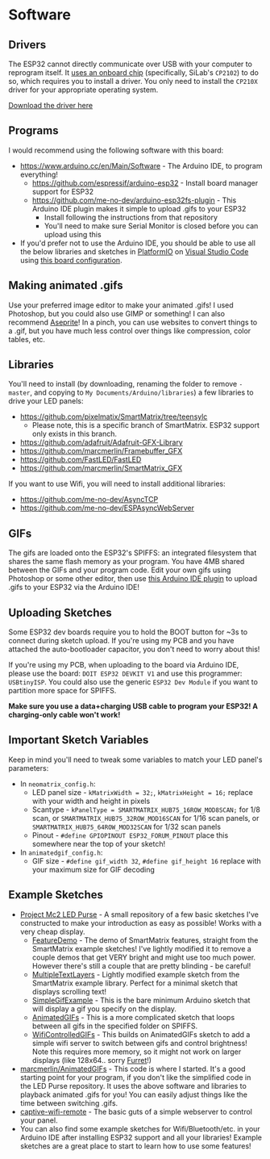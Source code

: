 # Software

## Drivers
The ESP32 cannot directly communicate over USB with your computer to reprogram itself. It [uses an onboard chip](https://docs.espressif.com/projects/esp-idf/en/latest/get-started/establish-serial-connection.html) (specifically, SiLab's `CP2102`) to do so, which requires you to install a driver. You only need to install the `CP210X` driver for your appropriate operating system.

[Download the driver here](https://www.silabs.com/products/development-tools/software/usb-to-uart-bridge-vcp-drivers)

## Programs
I would recommend using the following software with this board:
* https://www.arduino.cc/en/Main/Software - The Arduino IDE, to program everything!
  * https://github.com/espressif/arduino-esp32 - Install board manager support for ESP32
  * https://github.com/me-no-dev/arduino-esp32fs-plugin - This Arduino IDE plugin makes it simple to upload .gifs to your ESP32
    * Install following the instructions from that repository
    * You'll need to make sure Serial Monitor is closed before you can upload using this
* If you'd prefer not to use the Arduino IDE, you should be able to use all the below libraries and sketches in [PlatformIO](https://platformio.org/) on [Visual Studio Code](https://platformio.org/platformio-ide) using [this board configuration](https://docs.platformio.org/en/latest/boards/espressif32/esp32doit-devkit-v1.html).

## Making animated .gifs
Use your preferred image editor to make your animated .gifs! I used Photoshop, but you could also use GIMP or something! I can also recommend [Aseprite](https://www.aseprite.org/)! In a pinch, you can use websites to convert things to a .gif, but you have much less control over things like compression, color tables, etc.

## Libraries
You'll need to install (by downloading, renaming the folder to remove `-master`, and copying to `My Documents/Arduino/libraries`) a few libraries to drive your LED panels:
* https://github.com/pixelmatix/SmartMatrix/tree/teensylc
  * Please note, this is a specific branch of SmartMatrix. ESP32 support only exists in this branch.
* https://github.com/adafruit/Adafruit-GFX-Library
* https://github.com/marcmerlin/Framebuffer_GFX
* https://github.com/FastLED/FastLED
* https://github.com/marcmerlin/SmartMatrix_GFX

If you want to use Wifi, you will need to install additional libraries:
* https://github.com/me-no-dev/AsyncTCP
* https://github.com/me-no-dev/ESPAsyncWebServer

## GIFs
The gifs are loaded onto the ESP32's SPIFFS: an integrated filesystem that shares the same flash memory as your program.  You have 4MB shared between the GIFs and your program code. Edit your own gifs using Photoshop or some other editor, then use [this Arduino IDE plugin](https://github.com/me-no-dev/arduino-esp32fs-plugin) to upload .gifs to your ESP32 via the Arduino IDE!

## Uploading Sketches
Some ESP32 dev boards require you to hold the BOOT button for ~3s to connect during sketch upload. If you're using my PCB and you have attached the auto-bootloader capacitor, you don't need to worry about this!

If you're using my PCB, when uploading to the board via Arduino IDE, please use the board: `DOIT ESP32 DEVKIT V1` and use this programmer: `USBtinyISP`. You could also use the generic `ESP32 Dev Module` if you want to partition more space for SPIFFS.

**Make sure you use a data+charging USB cable to program your ESP32! A charging-only cable won't work!**

## Important Sketch Variables
Keep in mind you'll need to tweak some variables to match your LED panel's parameters:
* In `neomatrix_config.h`:
  * LED panel size - `kMatrixWidth = 32;`, `kMatrixHeight = 16;` replace with your width and height in pixels
  * Scantype - `kPanelType = SMARTMATRIX_HUB75_16ROW_MOD8SCAN;` for 1/8 scan, or `SMARTMATRIX_HUB75_32ROW_MOD16SCAN` for 1/16 scan panels, or `SMARTMATRIX_HUB75_64ROW_MOD32SCAN` for 1/32 scan panels
  * Pinout - `#define GPIOPINOUT ESP32_FORUM_PINOUT` place this somewhere near the top of your sketch!
* In `animatedgif_config.h`:
  * GIF size - `#define gif_width 32`, `#define gif_height 16` replace with your maximum size for GIF decoding


## Example Sketches
* [Project Mc2 LED Purse](https://github.com/rorosaurus/project-mc2-led-purse) - A small repository of a few basic sketches I've constructed to make your introduction as easy as possible! Works with a very cheap display.
  * [FeatureDemo](https://github.com/rorosaurus/project-mc2-led-purse/tree/master/FeatureDemo) - The demo of SmartMatrix features, straight from the SmartMatrix example sketches! I've lightly modified it to remove a couple demos that get VERY bright and might use too much power. However there's still a couple that are pretty blinding - be careful!
  * [MultipleTextLayers](https://github.com/rorosaurus/project-mc2-led-purse/tree/master/MultipleTextLayers) - Lightly modified example sketch from the SmartMatrix example library. Perfect for a minimal sketch that displays scrolling text!
  * [SimpleGifExample](https://github.com/rorosaurus/project-mc2-led-purse/tree/master/SimpleGifExample) - This is the bare minimum Arduino sketch that will display a gif you specify on the display.  
  * [AnimatedGIFs](https://github.com/rorosaurus/project-mc2-led-purse/tree/master/AnimatedGIFs) - This is a more complicated sketch that loops between all gifs in the specified folder on SPIFFS.
  * [WifiControlledGIFs](https://github.com/rorosaurus/project-mc2-led-purse/tree/master/WifiControlledGIFs) - This builds on AnimatedGIFs sketch to add a simple wifi server to switch between gifs and control brightness! Note this requires more memory, so it might not work on larger displays (like 128x64.. sorry [Furret](https://github.com/rorosaurus/FurretTotem)!)
* [marcmerlin/AnimatedGIFs](https://github.com/marcmerlin/AnimatedGIFs) - This code is where I started. It's a good starting point for your program, if you don't like the simplified code in the LED Purse repository. It uses the above software and libraries to playback animated .gifs for you! You can easily adjust things like the time between switching .gifs. 
* [captive-wifi-remote](https://github.com/rorosaurus/captive-wifi-remote) - The basic guts of a simple webserver to control your panel.
* You can also find some example sketches for Wifi/Bluetooth/etc. in your Arduino IDE after installing ESP32 support and all your libraries! Example sketches are a great place to start to learn how to use some features!